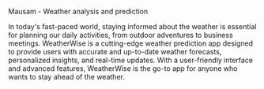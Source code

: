 Mausam - Weather analysis and prediction


In today's fast-paced world, staying informed about the weather is essential for planning our daily activities, from outdoor adventures to business meetings. WeatherWise is a cutting-edge weather prediction app designed to provide users with accurate and up-to-date weather forecasts, personalized insights, and real-time updates. With a user-friendly interface and advanced features, WeatherWise is the go-to app for anyone who wants to stay ahead of the weather.
